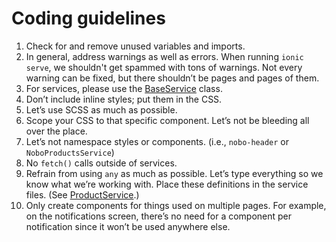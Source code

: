 # Coding guidelines
1. Check for and remove unused variables and imports.
1. In general, address warnings as well as errors. When running `ionic serve`, we shouldn't get spammed with tons of warnings. Not every warning can be fixed, but there shouldn’t be pages and pages of them.
1. For services, please use the [BaseService](src/services/BaseService.tsx) class.
1. Don’t include inline styles; put them in the CSS.
1. Let’s use SCSS as much as possible.
1. Scope your CSS to that specific component. Let’s not be bleeding all over the place.
1. Let’s not namespace styles or components. (i.e., `nobo-header` or `NoboProductsService`)
1. No `fetch()` calls outside of services.
1. Refrain from using `any` as much as possible. Let’s type everything so we know what we’re working with. Place these definitions in the service files. (See [ProductService](src/services/ProductService.tsx).)
1. Only create components for things used on multiple pages. For example, on the notifications screen, there’s no need for a component per notification since it won’t be used anywhere else.
